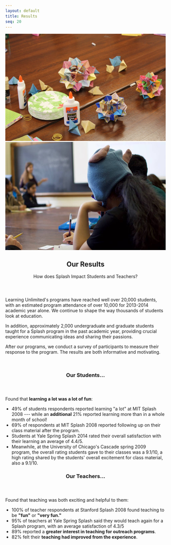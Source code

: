 ```yaml
---
layout: default
title: Results
seq: 20
---
```

<style>
ul {
  padding-left: 20px;
}
</style>

<article class="box post">
								<a href="#" class="image featured_double"><img src="/media/images/new_photos/yalesplash_arts.JPG" alt="" /></a><a href="#" class="image featured_double"><img src="/media/images/new_photos/yale17.jpg" alt="" /></a>
								<header>
									<h2>Our Results</h2>
									<p>How does Splash Impact Students and Teachers?</p>
								</header>


Learning Unlimited's programs have reached well over 20,000 students, with an estimated program attendance of over 10,000 for 2013-2014 academic year alone. We continue to shape the way thousands of students look at education.

In addition, approximately 2,000 undergraduate and graduate students taught for a Splash program in the past academic year, providing crucial experience communicating ideas and sharing their passions.

After our programs, we conduct a survey of participants to measure their response to the program.  The results are both informative and motivating.

<br/>

<section>
									<header>
										<h3>Our Students...</h3>
									</header>
								
Found that **learning a lot was a lot of fun**:

<ul style="list-style-type:disc">

<li> 49% of students respondents reported learning "a lot" at MIT Splash 2008 --- while an <strong> additional</strong> 21% reported learning more than in a whole month of school!</li>

<li> 69% of respondents at MIT Splash 2008 reported following up on their class material after the program.</li>

<li> Students at Yale Spring Splash 2014 rated their overall satisfaction with their learning an average of 4.4/5.</li>

<li> Meanwhile, at the University of Chicago's Cascade spring 2009 program, the overall rating students gave to their classes was a 9.1/10, a high rating shared by the students' overall excitement for class material, also a 9.1/10.</li>
</ul>


</section>

<section>
									<header>
										<h3>Our Teachers...</h3>
									</header>

Found that teaching was both exciting and helpful to them:
<ul style="list-style-type:disc">
<li> 100% of teacher respondents at Stanford Splash 2008 found teaching to be <strong>"fun"</strong> or <strong>"very fun."</strong></li>
<li> 95% of teachers at Yale Spring Splash said they would teach again for a Splash program, with an average satisfaction of 4.3/5</li>
<li> 89% reported a <strong>greater interest in teaching for outreach programs</strong>.</li>
<li> 82% felt their <strong>teaching had improved from the experience</strong>.</li>
</ul>

</section>
</article>
